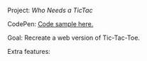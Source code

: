 Project: *Who Needs a TicTac*

CodePen: [Code sample here.](https://codepen.io/SixStringsCoder/pen/ZwqKpJ?editors=1010)

Goal: Recreate a web version of Tic-Tac-Toe.

Extra features:
